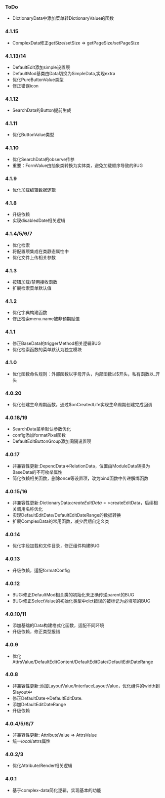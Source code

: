 ### ToDo
- DictionaryData中添加菜单转DictionaryValue的函数

### 4.1.15
- ComplexData修正getSize/setSize => getPageSize/setPageSize

### 4.1.13/14
- DefaultEdit添加simple设置项
- DefaultMod基类由Data切换为SimpleData,实现extra
- 优化PureButtonValue类型
- 修正错误icon

### 4.1.12
- SearchData的Button提前生成

### 4.1.11
- 优化ButtonValue类型

### 4.1.10
- 优化SearchData的observe传参
- 重要：FormValue由抽象类转换为实体类，避免加载顺序导致的BUG

### 4.1.9
- 优化加载编辑数据逻辑

### 4.1.8
- 升级依赖
- 实现disabledDate相关逻辑

### 4.1.4/5/6/7
- 优化检索
- 将配置项集成在类静态属性中
- 优化文件上传相关参数

### 4.1.3
- 按钮加载/禁用接收函数
- 扩展检索菜单默认值

### 4.1.2
- 优化字典构建函数
- 修正检索menu.name被非预期赋值

### 4.1.1
- 修正BaseData的triggerMethod相关逻辑BUG
- 优化检索函数的菜单默认为独立模块

### 4.1.0
- 优化函数命名规则：外部函数以字母开头，内部函数以$开头，私有函数以_开头

### 4.0.20
- 优化创建生命周期函数，通过$onCreatedLife实现生命周期创建完成回调

### 4.0.18/19
- SearchData菜单默认参数优化
- config添加formatPixel函数
- DefaultEditButtonGroup添加间隔设置项

### 4.0.17
- 非兼容性更新:DependData=>RelationData，位置由ModuleData转换为BaseData的不可枚举属性
- 简化依赖相关函数，删除once等设置项，改为bind函数中传递解绑函数

### 4.0.15/16
- 非兼容性更新:DictionaryData:$createEditData=>$createEditData，后续相关调用名称优化
- 实现DefaultEditDate/DefaultEditDateRange的数据转换
- 扩展ComplexData的常用函数，减少后期自定义类

### 4.0.14
- 优化字段加载和文件目录，修正组件构建BUG

### 4.0.13
- 升级依赖，适配formatConfig

### 4.0.12
- BUG:修正DefaultMod相关类的初始化未正确传递parent的BUG
- BUG:修正SelectValue的初始化类型中dict错误的被标记为必填项的BUG

### 4.0.10/11
- 添加基础的Data构建格式化函数，适配不同环境
- 升级依赖，修正类型报错

### 4.0.9
- 优化AttrsValue/DefaultEditContent/DefaultEditDate/DefaultEditDateRange

### 4.0.8
- 非兼容性更新:添加LayoutValue/InterfaceLayoutValue，优化组件的width到$layout中
- 修正DefaultDate=>DefaultEditDate.
- 添加DefaultEditDateRange
- 升级依赖

### 4.0.4/5/6/7
- 非兼容性更新: AttributeValue => AttrsValue
- 统一$local/$attrs属性

### 4.0.2/3
- 优化Attribute/Render相关逻辑

### 4.0.1
- 基于complex-data简化逻辑，实现基本的功能
